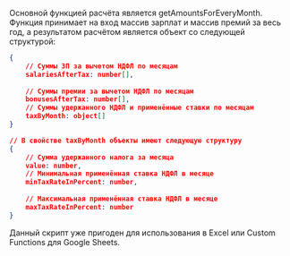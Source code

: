 Основной функцией расчёта является getAmountsForEveryMonth.
Функция принимает на вход массив зарплат и массив премий за весь год, а результатом расчётом является объект со
следующей структурой:

```json
{
    // Суммы ЗП за вычетом НДФЛ по месяцам
    salariesAfterTax: number[],
    
    // Суммы премии за вычетом НДФЛ по месяцам
    bonusesAfterTax: number[],
    // Суммы удержанного НДФЛ и применённые ставки по месяцам
    taxByMonth: object[]
}

// В свойстве taxByMonth объекты имеют следующую структуру
{
    // Сумма удержанного налога за месяца
    value: number,
    // Минимальная применённая ставка НДФЛ в месяце
    minTaxRateInPercent: number,
    
    // Максимальная применённая ставка НДФЛ в месяце
    maxTaxRateInPercent: number
}
```

Данный скрипт уже пригоден для использования в Excel или Custom Functions для Google Sheets.
